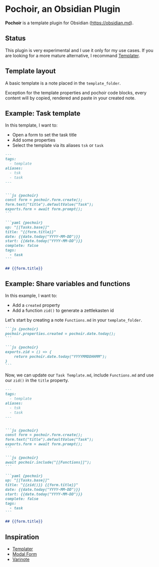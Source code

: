 # Pochoir, an Obsidian Plugin

**Pochoir** is a template plugin for Obsidian (https://obsidian.md).

## Status

This plugin is very experimental and I use it only for my use cases. If you are looking for a more mature alternative, I recommand [Templater](https://github.com/SilentVoid13/Templater).

## Template layout

A basic template is a note placed in the `template_folder`.

Exception for the template properties and pochoir code blocks, every content will by copied, rendered and paste in your created note.

## Example: Task template

In this template, I want to:
- Open a form to set the task title
- Add some properties
- Select the template via its aliases `tsk` or `task`

````md
---
tags:
  - template
aliases:
  - tsk
  - task
---


```js {pochoir}
const form = pochoir.form.create();
form.text("title").defaultValue("Task");
exports.form = await form.prompt();
```

```yaml {pochoir}
up: "[[Tasks.base]]"
title: "{{form.title}}"
date: {{date.today("YYYY-MM-DD")}}
start: {{date.today("YYYY-MM-DD")}}
complete: false
tags:
  - task
```

## {{form.title}}
````

## Example: Share variables and functions

In this example, I want to:
- Add a `created` property
- Add a function `zid()` to generate a zettlekasten id

Let's start by creating a note `Functions.md` in your `template_folder`.


````md
```js {pochoir}
pochoir.properties.created = pochoir.date.today();
```

```js {pochoir}
exports.zid = () => {
    return pochoir.date.today("YYYYMMDDHHMM");
}
```
````

Now, we can update our `Task Template.md`, include `Functions.md` and use our `zid()` in the `title` property.

````md
---
tags:
  - template
aliases:
  - tsk
  - task
---


```js {pochoir}
const form = pochoir.form.create();
form.text("title").defaultValue("Task");
exports.form = await form.prompt();
```

```js {pochoir}
await pochoir.include("[[Functions]]");
```

```yaml {pochoir}
up: "[[Tasks.base]]"
title: "{{zid()}} {{form.title}}"
date: {{date.today("YYYY-MM-DD")}}
start: {{date.today("YYYY-MM-DD")}}
complete: false
tags:
  - task
```

## {{form.title}}
````

## Inspiration

* [Templater](https://github.com/SilentVoid13/Templater)
* [Modal Form](https://github.com/danielo515/obsidian-modal-form/)
* [Varinote](https://github.com/gsarig/obsidian-varinote)
